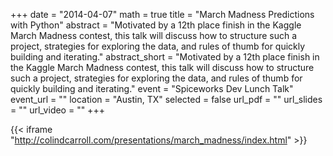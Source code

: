 +++
date = "2014-04-07"
math = true
title = "March Madness Predictions with Python"
abstract = "Motivated by a 12th place finish in the Kaggle March Madness contest, this talk will discuss how to structure such a project, strategies for exploring the data, and rules of thumb for quickly building and iterating."
abstract_short = "Motivated by a 12th place finish in the Kaggle March Madness contest, this talk will discuss how to structure such a project, strategies for exploring the data, and rules of thumb for quickly building and iterating."
event = "Spiceworks Dev Lunch Talk"
event_url = ""
location = "Austin, TX"
selected = false
url_pdf = ""
url_slides = ""
url_video = ""
+++

{{< iframe "http://colindcarroll.com/presentations/march_madness/index.html" >}}
